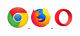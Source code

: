 <a href="{{ book.chromeLink }}" target="_blank">
  <img src="images/google-chrome.png" height="48" width="48">
</a>
<a href="{{ book.firefoxLink }}" target="_blank">
  <img src="images/firefox.png" height="48" width="48">
</a>
<a href="{{ book.operaLink }}" target="_blank">
  <img src="images/opera.png" height="48" width="48">
</a>
